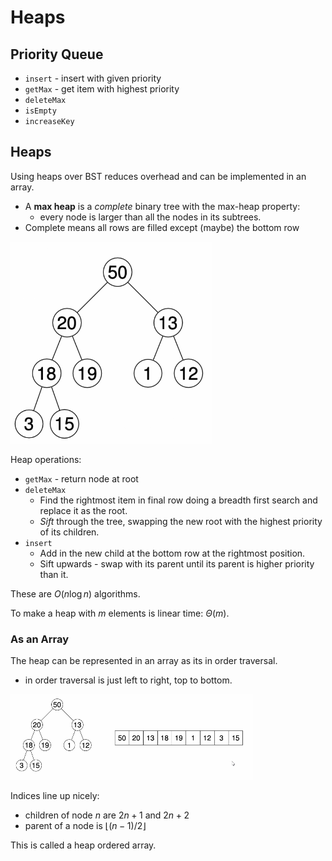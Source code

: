 # Heaps

## Priority Queue

- `insert` - insert with given priority
- `getMax` - get item with highest priority
- `deleteMax`
- `isEmpty`
- `increaseKey`

## Heaps

Using heaps over BST reduces overhead and can be implemented in an array.

- A **max heap** is a *complete* binary tree with the max-heap property:
    - every node is larger than all the nodes in its subtrees.
- Complete means all rows are filled except (maybe) the bottom row

![](assets/2025-05-08-16-52-45.png)

Heap operations:
- `getMax` - return node at root
- `deleteMax`
    - Find the rightmost item in final row doing a breadth first search and replace it as the root.
    - *Sift* through the tree, swapping the new root with the highest priority of its children.
- `insert`
    - Add in the new child at the bottom row at the rightmost position.
    - Sift upwards - swap with its parent until its parent is higher priority than it.

These are $O(n \log n)$ algorithms.

To make a heap with $m$ elements is linear time: $\Theta (m)$.

### As an Array

The heap can be represented in an array as its in order traversal.
- in order traversal is just left to right, top to bottom.

![](assets/2025-05-08-17-10-29.png)

Indices line up nicely:
- children of node $n$ are $2n+1$ and $2n+2$ 
- parent of a node is $\lfloor(n-1)/2 \rfloor$

This is called a heap ordered array.